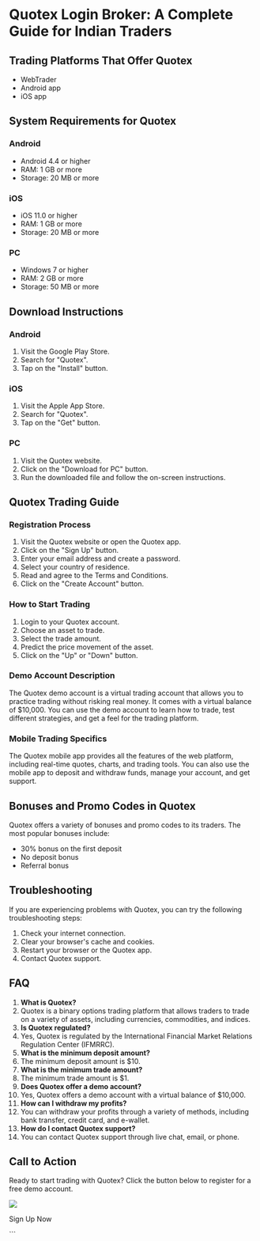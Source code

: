 # Quotex Login Broker: A Complete Guide for Indian Traders

## Trading Platforms That Offer Quotex

-   WebTrader
-   Android app
-   iOS app

## System Requirements for Quotex

### Android

-   Android 4.4 or higher
-   RAM: 1 GB or more
-   Storage: 20 MB or more

### iOS

-   iOS 11.0 or higher
-   RAM: 1 GB or more
-   Storage: 20 MB or more

### PC

-   Windows 7 or higher
-   RAM: 2 GB or more
-   Storage: 50 MB or more

## Download Instructions

### Android

1.  Visit the Google Play Store.
2.  Search for "Quotex".
3.  Tap on the "Install" button.

### iOS

1.  Visit the Apple App Store.
2.  Search for "Quotex".
3.  Tap on the "Get" button.

### PC

1.  Visit the Quotex website.
2.  Click on the "Download for PC" button.
3.  Run the downloaded file and follow the on-screen instructions.

## Quotex Trading Guide

### Registration Process

1.  Visit the Quotex website or open the Quotex app.
2.  Click on the "Sign Up" button.
3.  Enter your email address and create a password.
4.  Select your country of residence.
5.  Read and agree to the Terms and Conditions.
6.  Click on the "Create Account" button.

### How to Start Trading

1.  Login to your Quotex account.
2.  Choose an asset to trade.
3.  Select the trade amount.
4.  Predict the price movement of the asset.
5.  Click on the "Up" or "Down" button.

### Demo Account Description

The Quotex demo account is a virtual trading account that allows you to
practice trading without risking real money. It comes with a virtual
balance of \$10,000. You can use the demo account to learn how to trade,
test different strategies, and get a feel for the trading platform.

### Mobile Trading Specifics

The Quotex mobile app provides all the features of the web platform,
including real-time quotes, charts, and trading tools. You can also use
the mobile app to deposit and withdraw funds, manage your account, and
get support.

## Bonuses and Promo Codes in Quotex

Quotex offers a variety of bonuses and promo codes to its traders. The
most popular bonuses include:

-   30% bonus on the first deposit
-   No deposit bonus
-   Referral bonus

## Troubleshooting

If you are experiencing problems with Quotex, you can try the following
troubleshooting steps:

1.  Check your internet connection.
2.  Clear your browser\'s cache and cookies.
3.  Restart your browser or the Quotex app.
4.  Contact Quotex support.

## FAQ

1.  **What is Quotex?**
2.  Quotex is a binary options trading platform that allows traders to
    trade on a variety of assets, including currencies, commodities, and
    indices.
3.  **Is Quotex regulated?**
4.  Yes, Quotex is regulated by the International Financial Market
    Relations Regulation Center (IFMRRC).
5.  **What is the minimum deposit amount?**
6.  The minimum deposit amount is \$10.
7.  **What is the minimum trade amount?**
8.  The minimum trade amount is \$1.
9.  **Does Quotex offer a demo account?**
10. Yes, Quotex offers a demo account with a virtual balance of
    \$10,000.
11. **How can I withdraw my profits?**
12. You can withdraw your profits through a variety of methods,
    including bank transfer, credit card, and e-wallet.
13. **How do I contact Quotex support?**
14. You can contact Quotex support through live chat, email, or phone.

## Call to Action

Ready to start trading with Quotex? Click the button below to register
for a free demo account.

[![](https://static.quotex.io/files/12_en/300_250.jpg)](https://traff.sbs/brokerqxlid)

Sign Up Now

\`\`\`


